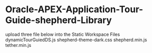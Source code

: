 # Oracle-APEX-Application-Tour-Guide-shepherd-Library

upload three file below into the Static Workspace Files
dynamicTourGuiedDS.js
shepherd-theme-dark.css
shepherd.min.js
tether.min.js
